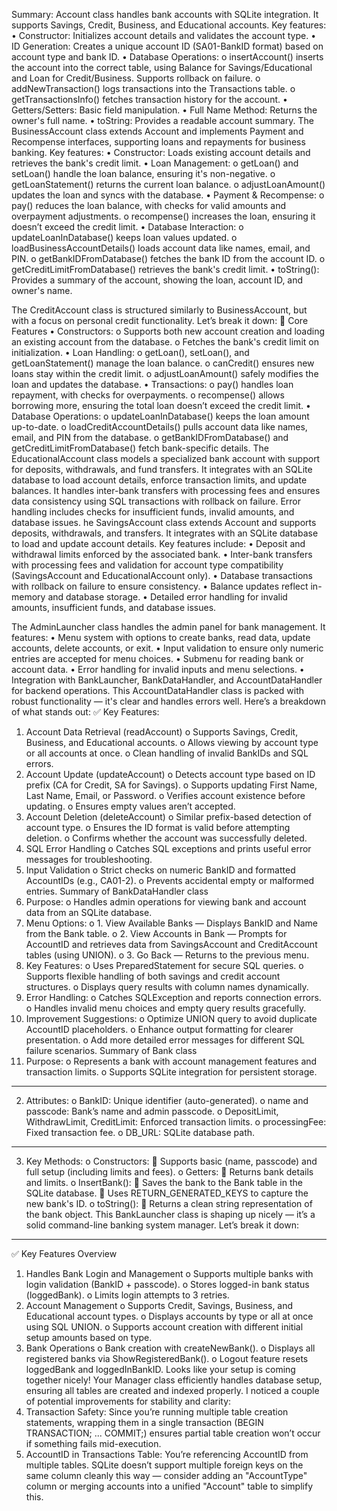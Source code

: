 Summary:
Account class handles bank accounts with SQLite integration. It supports Savings, Credit, Business, and Educational accounts. Key features:
•	Constructor: Initializes account details and validates the account type.
•	ID Generation: Creates a unique account ID (SA01-BankID format) based on account type and bank ID.
•	Database Operations:
o	insertAccount() inserts the account into the correct table, using Balance for Savings/Educational and Loan for Credit/Business. Supports rollback on failure.
o	addNewTransaction() logs transactions into the Transactions table.
o	getTransactionsInfo() fetches transaction history for the account.
•	Getters/Setters: Basic field manipulation.
•	Full Name Method: Returns the owner's full name.
•	toString: Provides a readable account summary.
The BusinessAccount class extends Account and implements Payment and Recompense interfaces, supporting loans and repayments for business banking. Key features:
•	Constructor: Loads existing account details and retrieves the bank's credit limit.
•	Loan Management:
o	getLoan() and setLoan() handle the loan balance, ensuring it's non-negative.
o	getLoanStatement() returns the current loan balance.
o	adjustLoanAmount() updates the loan and syncs with the database.
•	Payment & Recompense:
o	pay() reduces the loan balance, with checks for valid amounts and overpayment adjustments.
o	recompense() increases the loan, ensuring it doesn’t exceed the credit limit.
•	Database Interaction:
o	updateLoanInDatabase() keeps loan values updated.
o	loadBusinessAccountDetails() loads account data like names, email, and PIN.
o	getBankIDFromDatabase() fetches the bank ID from the account ID.
o	getCreditLimitFromDatabase() retrieves the bank's credit limit.
•	toString(): Provides a summary of the account, showing the loan, account ID, and owner's name.

The CreditAccount class is structured similarly to BusinessAccount, but with a focus on personal credit functionality. Let’s break it down:
🎯 Core Features
•	Constructors:
o	Supports both new account creation and loading an existing account from the database.
o	Fetches the bank's credit limit on initialization.
•	Loan Handling:
o	getLoan(), setLoan(), and getLoanStatement() manage the loan balance.
o	canCredit() ensures new loans stay within the credit limit.
o	adjustLoanAmount() safely modifies the loan and updates the database.
•	Transactions:
o	pay() handles loan repayment, with checks for overpayments.
o	recompense() allows borrowing more, ensuring the total loan doesn’t exceed the credit limit.
•	Database Operations:
o	updateLoanInDatabase() keeps the loan amount up-to-date.
o	loadCreditAccountDetails() pulls account data like names, email, and PIN from the database.
o	getBankIDFromDatabase() and getCreditLimitFromDatabase() fetch bank-specific details.
The EducationalAccount class models a specialized bank account with support for deposits, withdrawals, and fund transfers. It integrates with an SQLite database to load account details, enforce transaction limits, and update balances. It handles inter-bank transfers with processing fees and ensures data consistency using SQL transactions with rollback on failure. Error handling includes checks for insufficient funds, invalid amounts, and database issues.
he SavingsAccount class extends Account and supports deposits, withdrawals, and transfers. It integrates with an SQLite database to load and update account details. Key features include:
•	Deposit and withdrawal limits enforced by the associated bank.
•	Inter-bank transfers with processing fees and validation for account type compatibility (SavingsAccount and EducationalAccount only).
•	Database transactions with rollback on failure to ensure consistency.
•	Balance updates reflect in-memory and database storage.
•	Detailed error handling for invalid amounts, insufficient funds, and database issues.

The AdminLauncher class handles the admin panel for bank management. It features:
•	Menu system with options to create banks, read data, update accounts, delete accounts, or exit.
•	Input validation to ensure only numeric entries are accepted for menu choices.
•	Submenu for reading bank or account data.
•	Error handling for invalid inputs and menu selections.
•	Integration with BankLauncher, BankDataHandler, and AccountDataHandler for backend operations.
This AccountDataHandler class is packed with robust functionality — it's clear and handles errors well. Here’s a breakdown of what stands out:
✅ Key Features:
1.	Account Data Retrieval (readAccount)
o	Supports Savings, Credit, Business, and Educational accounts.
o	Allows viewing by account type or all accounts at once.
o	Clean handling of invalid BankIDs and SQL errors.
2.	Account Update (updateAccount)
o	Detects account type based on ID prefix (CA for Credit, SA for Savings).
o	Supports updating First Name, Last Name, Email, or Password.
o	Verifies account existence before updating.
o	Ensures empty values aren’t accepted.
3.	Account Deletion (deleteAccount)
o	Similar prefix-based detection of account type.
o	Ensures the ID format is valid before attempting deletion.
o	Confirms whether the account was successfully deleted.
4.	SQL Error Handling
o	Catches SQL exceptions and prints useful error messages for troubleshooting.
5.	Input Validation
o	Strict checks on numeric BankID and formatted AccountIDs (e.g., CA01-2).
o	Prevents accidental empty or malformed entries.
Summary of BankDataHandler class
1.	Purpose:
o	Handles admin operations for viewing bank and account data from an SQLite database.
2.	Menu Options:
o	1. View Available Banks — Displays BankID and Name from the Bank table.
o	2. View Accounts in Bank — Prompts for AccountID and retrieves data from SavingsAccount and CreditAccount tables (using UNION).
o	3. Go Back — Returns to the previous menu.
3.	Key Features:
o	Uses PreparedStatement for secure SQL queries.
o	Supports flexible handling of both savings and credit account structures.
o	Displays query results with column names dynamically.
4.	Error Handling:
o	Catches SQLException and reports connection errors.
o	Handles invalid menu choices and empty query results gracefully.
5.	Improvement Suggestions:
o	Optimize UNION query to avoid duplicate AccountID placeholders.
o	Enhance output formatting for clearer presentation.
o	Add more detailed error messages for different SQL failure scenarios.
Summary of Bank class
1.	Purpose:
o	Represents a bank with account management features and transaction limits.
o	Supports SQLite integration for persistent storage.
________________________________________
2.	Attributes:
o	BankID: Unique identifier (auto-generated).
o	name and passcode: Bank’s name and admin passcode.
o	DepositLimit, WithdrawLimit, CreditLimit: Enforced transaction limits.
o	processingFee: Fixed transaction fee.
o	DB_URL: SQLite database path.
________________________________________
3.	Key Methods:
o	Constructors:
	Supports basic (name, passcode) and full setup (including limits and fees).
o	Getters:
	Returns bank details and limits.
o	InsertBank():
	Saves the bank to the Bank table in the SQLite database.
	Uses RETURN_GENERATED_KEYS to capture the new bank's ID.
o	toString():
	Returns a clean string representation of the bank object.
This BankLauncher class is shaping up nicely — it’s a solid command-line banking system manager. Let’s break it down:
________________________________________
✅ Key Features Overview
1.	Handles Bank Login and Management
o	Supports multiple banks with login validation (BankID + passcode).
o	Stores logged-in bank status (loggedBank).
o	Limits login attempts to 3 retries.
2.	Account Management
o	Supports Credit, Savings, Business, and Educational account types.
o	Displays accounts by type or all at once using SQL UNION.
o	Supports account creation with different initial setup amounts based on type.
3.	Bank Operations
o	Bank creation with createNewBank().
o	Displays all registered banks via ShowRegisteredBank().
o	Logout feature resets loggedBank and loggedInBankID.
Looks like your setup is coming together nicely! Your Manager class efficiently handles database setup, ensuring all tables are created and indexed properly. I noticed a couple of potential improvements for stability and clarity:
1.	Transaction Safety: Since you’re running multiple table creation statements, wrapping them in a single transaction (BEGIN TRANSACTION; ... COMMIT;) ensures partial table creation won’t occur if something fails mid-execution.
2.	AccountID in Transactions Table: You’re referencing AccountID from multiple tables. SQLite doesn’t support multiple foreign keys on the same column cleanly this way — consider adding an "AccountType" column or merging accounts into a unified "Account" table to simplify this.

